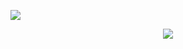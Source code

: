 <p>
    <a herf="https://travis-ci.org/rakeshfalke/employee">
        <img src="https://travis-ci.org/rakeshfalke/employee.svg?branch=master">
    </a>
</p>
<p align="center"><img src="https://laravel.com/assets/img/components/logo-laravel.svg"></p>
